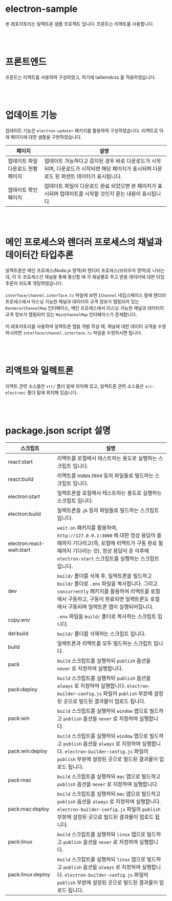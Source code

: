 # electron-sample
본 레포지토리는 일렉트론 샘플 프로젝트 입니다. 프론트는 리액트를 사용합니다.

<br /><br />

# 프론트엔드
프론트는 리액트를 사용하여 구성하였고, 여기에 tailwindcss 를 적용하였습니다.

<br /><br />

# 업데이트 기능
업데이트 기능은 `electron-updater` 패키지를 활용하여 구성하였습니다. 리액트로 아래 페이지에 대한 샘플을 구현하였습니다.

| 페이지 | 설명 |
| --- | --- | 
| 업데이트 파일 다운로드 현황 페이지 | 업데이트 가능하다고 감지된 경우 바로 다운로드가 시작되며, 다운로드가 시작되면 해당 페이지가 표시되며 다운로드 된 퍼센트 데이터가 표시됩니다. |
| 업데이트 확인 페이지 | 업데이트 파일이 다운로드 완료 되었으면 본 페이지가 표시되며 업데이트를 시작할 것인지 묻는 내용이 표시됩니다. | 

<br /><br />

# 메인 프로세스와 렌더러 프로세스의 채널과 데이터간 타입추론
일렉트론은 메인 프로세스(Node.js 영역)와 렌더러 프로세스(브라우저 영역)로 나뉘는데, 이 두 프로세스간 채널을 통해 통신할 때 각 채널별로 주고 받을 데이터에 대한 타입 추론이 되도록 셋팅하였습니다. 
<br /><br />
`interface/channel.interface.ts` 파일에 보면 `IChannel` 네임스페이스 밑에 렌더러 프로세스에서 리스닝 가능한 채널과 데이터의 규격 정보가 맵핑되어 있는 `RendererChannelMap` 인터페이스, 메인 프로세스에서 리스닝 가능한 채널과 데이터의 규격 정보가 맵핑되어 있는 `MainChannelMap` 인터페이스가 존재합니다. 
<br /><br />
이 레포지토리를 사용하여 일렉트론 앱을 개발 하실 때, 채널에 대한 데이터 규격을 수정하시려면 `interface/channel.interface.ts` 파일을 수정하시면 됩니다.

<br /><br />

# 리액트와 일렉트론
리액트 관련 소스들은 `src/` 폴더 밑에 위치해 있고, 일렉트론 관련 소스들은 `src-electron/` 폴더 밑에 위치해 있습니다.

<br /><br />

# package.json script 설명
| 스크립트 | 설명 |
| --- | --- |
| react:start | 리액트를 로컬에서 테스트하는 용도로 실행하는 스크립트 입니다. | 
| react:build | 리액트를 index.html 등의 파일들로 빌드하는 스크립트 입니다. | 
| electron:start | 일렉트론을 로컬에서 테스트하는 용도로 실행하는 스크립트 입니다. | 
| electron:build | 일렉트론을 .js 등의 파일들로 빌드하는 스크립트 입니다. | 
| electron:react-wait:start | `wait-on` 패키지를 활용하여, `http://127.0.0.1:3000` 에 대한 정상 응답이 올 때까지 기다리고(즉, 로컬에 리액트가 구동 완료 될 때까지 기다리는 것), 정상 응답이 온 이후에 `electron:start` 스크립트를 실행하는 스크립트 입니다. |
| dev | `build/` 폴더를 삭제 후, 일렉트론을 빌드하고 `build/` 폴더로 `.env` 파일을 복사합니다. 그리고 `concurrently` 패키지를 활용하여 리액트를 로컬에서 구동하고, 구동이 완료되면 일렉트론도 로컬에서 구동되며 일렉트론 앱이 실행되어집니다. |
| copy:env | `.env` 파일을 `build/` 폴더로 복사하는 스크립트 입니다. | 
| del:build | `build/` 폴더를 삭제하는 스크립트 입니다. |
| build | 일랙트론과 리액트를 모두 빌드하는 스크립트 입니다. | 
| pack | `build` 스크립트를 실행하되 `publish` 옵션을 `never` 로 지정하여 실행합니다. |
| pack:deploy | `build` 스크립트를 실행하되 `publish` 옵션을 `always` 로 지정하여 실행합니다. `electron-builder-config.js` 파일의 `publish` 부분에 설정된 곳으로 빌드된 결과물이 업로드 됩니다. |
| pack:win | `build` 스크립트를 실행하되 `window` 앱으로 빌드하고 `publish` 옵션을 `never` 로 지정하여 실행합니다. |
| pack:win:deploy | `build` 스크립트를 실행하되 `window` 앱으로 빌드하고 `publish` 옵션을 `always` 로 지정하여 실행합니다. `electron-builder-config.js` 파일의 `publish` 부분에 설정된 곳으로 빌드된 결과물이 업로드 됩니다. |
| pack:mac | `build` 스크립트를 실행하되 `mac` 앱으로 빌드하고 `publish` 옵션을 `never` 로 지정하여 실행합니다. |
| pack:mac:deploy | `build` 스크립트를 실행하되 `mac` 앱으로 빌드하고 `publish` 옵션을 `always` 로 지정하여 실행합니다. `electron-builder-config.js` 파일의 `publish` 부분에 설정된 곳으로 빌드된 결과물이 업로드 됩니다. |
| pack:linux | `build` 스크립트를 실행하되 `linux` 앱으로 빌드하고 `publish` 옵션을 `never` 로 지정하여 실행합니다. |
| pack:linux:deploy | `build` 스크립트를 실행하되 `linux` 앱으로 빌드하고 `publish` 옵션을 `always` 로 지정하여 실행합니다. `electron-builder-config.js` 파일의 `publish` 부분에 설정된 곳으로 빌드된 결과물이 업로드 됩니다. |

